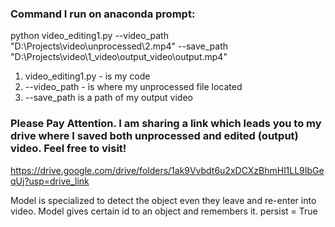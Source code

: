 ### Command I run on anaconda prompt:
python video_editing1.py --video_path "D:\Projects\video\unprocessed\2.mp4" --save_path "D:\Projects\video\1_video\output_video\output.mp4"

1) video_editing1.py - is my code
2) --video_path - is where my unprocessed file located
3) --save_path is a path of my output video

### Please Pay Attention. I am sharing a link which leads you to my drive where I saved both unprocessed and edited (output) video. Feel free to visit!

https://drive.google.com/drive/folders/1ak9Vvbdt6u2xDCXzBhmHl1LL9IbGeqUj?usp=drive_link

Model is specialized to detect the object even they leave and re-enter into video. Model gives certain id to an object and remembers it. persist = True
